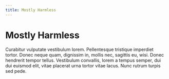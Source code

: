 ```yaml
---
title: Mostly Harmless
---
```


# Mostly Harmless

Curabitur vulputate vestibulum lorem.  Pellentesque tristique imperdiet tortor.
Donec neque quam, dignissim in, mollis nec, sagittis eu, wisi.  Donec hendrerit
tempor tellus.  Vestibulum convallis, lorem a tempus semper, dui dui euismod
elit, vitae placerat urna tortor vitae lacus.  Nunc rutrum turpis sed pede.
